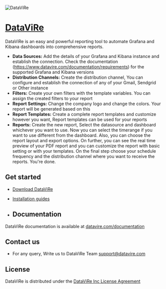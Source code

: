 ![DataViRe](https://dl.datavire.com/assets/images/logo-profile.png)
# [DataViRe](https://www.datavire.com)

DataViRe is an easy and powerful reporting tool to automate Grafana and Kibana dashboards into comprehensive reports.

- **Data Sources:** Add the details of your Grafana and Kibana instance and establish the connection. Check the documentation (https://www.datavire.com/documentation/requirements) for the supported Grafana and Kibana versions
- **Distribution Channels:** Create the distribution channel, You can configure and establish the connection of any of your Gmail, Sendgrid or Other instance
- **Filters:** Create your own filters with the template variables. You can assign the created filters to your report
- **Report Settings:** Change the company logo and change the colors. Your report will be generated based on this
- **Report Templates:** Create a complete report templates and customize however you want, Report templates can be used for your reports
- **Reports:** Create the new report, Select the datasource and dashboard whichever you want to use. Now you can select the timerange if you want to use different from the dashboard. Also, you can choose the report layout and export options. 
On further, you can see the real time preview of your PDF report and you can customize the report with basic setting or with your templates. On the final step choose your schedule frequency and the distribution channel where you want to receive the reports. You're done.

## Get started

- [Download DataViRe](https://www.datavire.com/downloads)
- [Installation guides](https://www.datavire.com/documentation/overview)

- ## Documentation

DataViRe documentation is available at [datavire.com/documentation](https://www.datavire.com/documentation)

## Contact us

- For any query, Write us to DataViRe Team <support@datavire.com>

## License

DataViRe is distributed under the [DataViRe Inc License Agreement](https://www.datavire.com/license)
